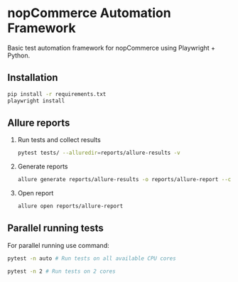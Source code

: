# nopCommerce Automation Framework

Basic test automation framework for nopCommerce using Playwright + Python.

## Installation

```bash
pip install -r requirements.txt
playwright install
```

## Allure reports

1. Run tests and collect results

    ```bash
    pytest tests/ --alluredir=reports/allure-results -v
    ```

2. Generate reports

    ```bash
    allure generate reports/allure-results -o reports/allure-report --clean
    ```

3. Open report

    ```bash
    allure open reports/allure-report
    ```

## Parallel running tests
For parallel running use command:
```bash
pytest -n auto # Run tests on all available CPU cores
```
```bash
pytest -n 2 # Run tests on 2 cores
```
